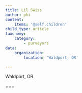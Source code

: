 ```yaml
---
title: Lil Swiss
author: phi
content:
    items: '@self.children'
child_type: article
taxonomy:
    category:
        - purveyors
data:
    organization:
        location: 'Waldport, OR'

---
```


<span class="loc">Waldport, OR</span>

===


